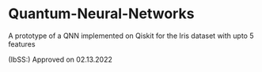 # Quantum-Neural-Networks
A prototype of a QNN implemented on Qiskit for the Iris dataset with upto 5 features 

(IbSS:)  Approved on 02.13.2022
